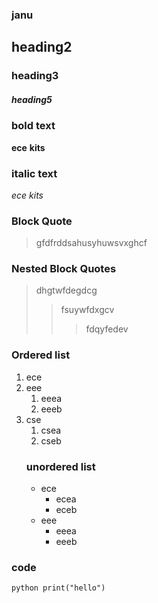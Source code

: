 ### janu
## heading2
### heading3
##### heading5
### bold text
**ece**
__kits__
### italic text
*ece*
_kits_
### Block Quote
 >gfdfrddsahusyhuwsvxghcf
### Nested Block Quotes
>dhgtwfdegdcg
>>fsuywfdxgcv
>>>fdqyfedev
### Ordered list
1. ece
2. eee
    1. eeea
    2. eeeb
3. cse
    1. csea
   2. cseb 
   ### unordered list
   - ece
        * ecea
        * eceb
   - eee
       - eeea
       - eeeb
### code
  `python
  print("hello")
  `
